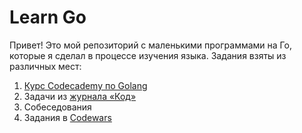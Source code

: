 # Learn Go

Привет!
Это мой репозиторий с маленькими программами на Го, которые я сделал в процессе изучения языка. Задания взяты из различных мест:
1.  [Курс Codecademy по Golang](https://www.codecademy.com/learn/learn-go)
2. Задачи из [журнала «Код»](https://thecode.media/zadacha/)
3. Собеседования
4. Задания в [Codewars](https://www.codewars.com/users/Shantaramka)
